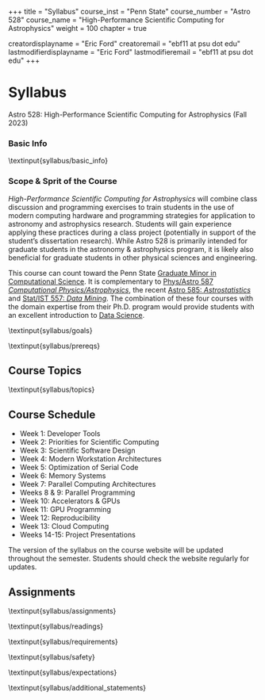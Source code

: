 +++
title = "Syllabus"
course_inst = "Penn State"
course_number = "Astro 528"
course_name = "High-Performance Scientific Computing for Astrophysics"
weight = 100
chapter = true

creatordisplayname = "Eric Ford"
creatoremail = "ebf11 at psu dot edu"
lastmodifierdisplayname = "Eric Ford"
lastmodifieremail = "ebf11 at psu dot edu"
+++

# Syllabus
Astro 528: High-Performance Scientific Computing for Astrophysics (Fall 2023)

### Basic Info
\textinput{syllabus/basic_info}

### Scope & Sprit of the Course
_High-Performance Scientific Computing for Astrophysics_ will combine class discussion and programming exercises to train students in the use of modern computing hardware and programming strategies for application to astronomy and astrophysics research.  Students will gain experience applying these practices during a class project (potentially in support of the student’s dissertation research).  While Astro 528 is primarily intended for graduate students in the astronomy & astrophysics program, it is likely also beneficial for graduate students in other physical sciences and engineering.

This course can count toward the Penn State [Graduate Minor in Computational Science](https://bulletins.psu.edu/graduate/programs/minors/computational-science-graduate-minor/#text).  It is complementary to [Phys/Astro 587 _Computational Physics/Astrophysics_](https://bulletins.psu.edu/search/?scontext=courses&search=Astro+527&caturl=%2Fgraduate), the recent [Astro 585: _Astrostatistics_](https://bulletins.psu.edu/search/?scontext=courses&search=Astro+585&caturl=%2Fgraduate) and [Stat/IST 557: _Data Mining_](https://bulletins.psu.edu/search/?scontext=courses&search=Stat+557&caturl=%2Fgraduate).  The combination of these four courses with the domain expertise from their Ph.D. program would provide students with an excellent introduction to [Data Science](https://s3.amazonaws.com/aws.drewconway.com/viz/venn_diagram/data_science.html).

\textinput{syllabus/goals}

\textinput{syllabus/prereqs}

## Course Topics
\textinput{syllabus/topics}

## Course Schedule
- Week 1: Developer Tools
- Week 2: Priorities for Scientific Computing
- Week 3: Scientific Software Design
- Week 4: Modern Workstation Architectures
- Week 5: Optimization of Serial Code
- Week 6: Memory Systems
- Week 7: Parallel Computing Architectures
- Weeks 8 & 9: Parallel Programming
- Week 10: Accelerators & GPUs
- Week 11: GPU Programming
- Week 12: Reproducibility
- Week 13: Cloud Computing
- Weeks 14-15: Project Presentations

The version of the syllabus on the course website will be updated throughout the semester.  Students should check the website regularly for updates.

## Assignments 
\textinput{syllabus/assignments}

\textinput{syllabus/readings}

\textinput{syllabus/requirements}

\textinput{syllabus/safety}

\textinput{syllabus/expectations}

\textinput{syllabus/additional_statements}
